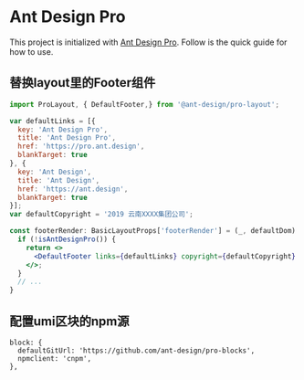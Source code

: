 # Ant Design Pro

This project is initialized with [Ant Design Pro](https://pro.ant.design). Follow is the quick guide for how to use.

## 替换layout里的Footer组件

```jsx
import ProLayout, { DefaultFooter,} from '@ant-design/pro-layout';

var defaultLinks = [{
  key: 'Ant Design Pro',
  title: 'Ant Design Pro',
  href: 'https://pro.ant.design',
  blankTarget: true
}, {
  key: 'Ant Design',
  title: 'Ant Design',
  href: 'https://ant.design',
  blankTarget: true
}];
var defaultCopyright = '2019 云南XXXX集团公司';

const footerRender: BasicLayoutProps['footerRender'] = (_, defaultDom) => {
  if (!isAntDesignPro()) {
    return <>
      <DefaultFooter links={defaultLinks} copyright={defaultCopyright} />
    </>;
  }
  // ...
}
```

## 配置umi区块的npm源

```
block: {
  defaultGitUrl: 'https://github.com/ant-design/pro-blocks',
  npmclient: 'cnpm',
},
```
